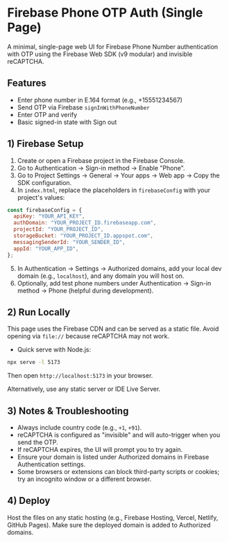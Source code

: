 # Firebase Phone OTP Auth (Single Page)

A minimal, single-page web UI for Firebase Phone Number authentication with OTP using the Firebase Web SDK (v9 modular) and invisible reCAPTCHA.

## Features
- Enter phone number in E.164 format (e.g., +15551234567)
- Send OTP via Firebase `signInWithPhoneNumber`
- Enter OTP and verify
- Basic signed-in state with Sign out

## 1) Firebase Setup
1. Create or open a Firebase project in the Firebase Console.
2. Go to Authentication → Sign-in method → Enable "Phone".
3. Go to Project Settings → General → Your apps → Web app → Copy the SDK configuration.
4. In `index.html`, replace the placeholders in `firebaseConfig` with your project's values:

```js
const firebaseConfig = {
  apiKey: "YOUR_API_KEY",
  authDomain: "YOUR_PROJECT_ID.firebaseapp.com",
  projectId: "YOUR_PROJECT_ID",
  storageBucket: "YOUR_PROJECT_ID.appspot.com",
  messagingSenderId: "YOUR_SENDER_ID",
  appId: "YOUR_APP_ID",
};
```

5. In Authentication → Settings → Authorized domains, add your local dev domain (e.g., `localhost`), and any domain you will host on.
6. Optionally, add test phone numbers under Authentication → Sign-in method → Phone (helpful during development).

## 2) Run Locally
This page uses the Firebase CDN and can be served as a static file. Avoid opening via `file://` because reCAPTCHA may not work.

- Quick serve with Node.js:

```bash
npx serve -l 5173
```

Then open `http://localhost:5173` in your browser.

Alternatively, use any static server or IDE Live Server.

## 3) Notes & Troubleshooting
- Always include country code (e.g., `+1`, `+91`).
- reCAPTCHA is configured as "invisible" and will auto-trigger when you send the OTP.
- If reCAPTCHA expires, the UI will prompt you to try again.
- Ensure your domain is listed under Authorized domains in Firebase Authentication settings.
- Some browsers or extensions can block third-party scripts or cookies; try an incognito window or a different browser.

## 4) Deploy
Host the files on any static hosting (e.g., Firebase Hosting, Vercel, Netlify, GitHub Pages). Make sure the deployed domain is added to Authorized domains. 